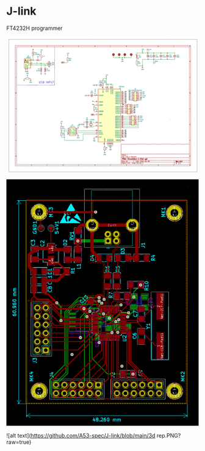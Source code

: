 # J-link
FT4232H programmer

![alt text](https://github.com/A53-spec/J-link/blob/main/schema.PNG?raw=true)

![alt text](https://github.com/A53-spec/J-link/blob/main/pcb.PNG?raw=true)


![alt text](https://github.com/A53-spec/J-link/blob/main/3d rep.PNG?raw=true)
